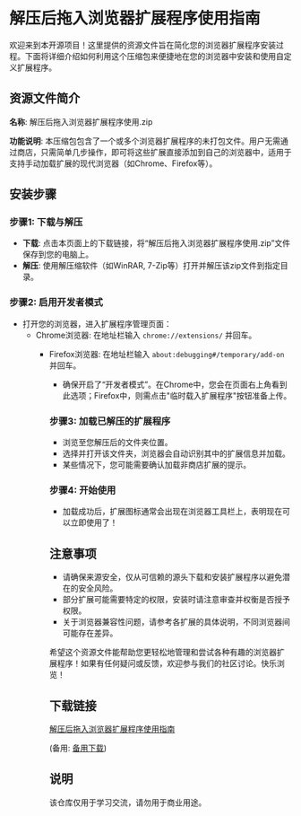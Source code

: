 # 解压后拖入浏览器扩展程序使用指南

欢迎来到本开源项目！这里提供的资源文件旨在简化您的浏览器扩展程序安装过程。下面将详细介绍如何利用这个压缩包来便捷地在您的浏览器中安装和使用自定义扩展程序。

## 资源文件简介

**名称**: 解压后拖入浏览器扩展程序使用.zip

**功能说明**: 本压缩包包含了一个或多个浏览器扩展程序的未打包文件。用户无需通过商店，只需简单几步操作，即可将这些扩展直接添加到自己的浏览器中，适用于支持手动加载扩展的现代浏览器（如Chrome、Firefox等）。

## 安装步骤

### 步骤1: 下载与解压
- **下载**: 点击本页面上的下载链接，将“解压后拖入浏览器扩展程序使用.zip”文件保存到您的电脑上。
- **解压**: 使用解压缩软件（如WinRAR, 7-Zip等）打开并解压该zip文件到指定目录。

### 步骤2: 启用开发者模式
- 打开您的浏览器，进入扩展程序管理页面：
    - Chrome浏览器: 在地址栏输入 `chrome://extensions/` 并回车。
        - Firefox浏览器: 在地址栏输入 `about:debugging#/temporary/add-on` 并回车。

            - 确保开启了“开发者模式”。在Chrome中，您会在页面右上角看到此选项；Firefox中，则需点击"临时载入扩展程序"按钮准备上传。

            ### 步骤3: 加载已解压的扩展程序
            - 浏览至您解压后的文件夹位置。
            - 选择并打开该文件夹，浏览器会自动识别其中的扩展信息并加载。
            - 某些情况下，您可能需要确认加载非商店扩展的提示。

            ### 步骤4: 开始使用
            - 加载成功后，扩展图标通常会出现在浏览器工具栏上，表明现在可以立即使用了！

            ## 注意事项
            - 请确保来源安全，仅从可信赖的源头下载和安装扩展程序以避免潜在的安全风险。
            - 部分扩展可能需要特定的权限，安装时请注意审查并权衡是否授予权限。
            - 关于浏览器兼容性问题，请参考各扩展的具体说明，不同浏览器间可能存在差异。

            希望这个资源文件能帮助您更轻松地管理和尝试各种有趣的浏览器扩展程序！如果有任何疑问或反馈，欢迎参与我们的社区讨论。快乐浏览！

            ## 下载链接
            [解压后拖入浏览器扩展程序使用指南](https://pan.quark.cn/s/b15331455d79) 

            (备用: [备用下载](https://pan.baidu.com/s/1CdeEWLYx9nuSBc9D4VjAGA?pwd=1234))

            ## 说明

            该仓库仅用于学习交流，请勿用于商业用途。
